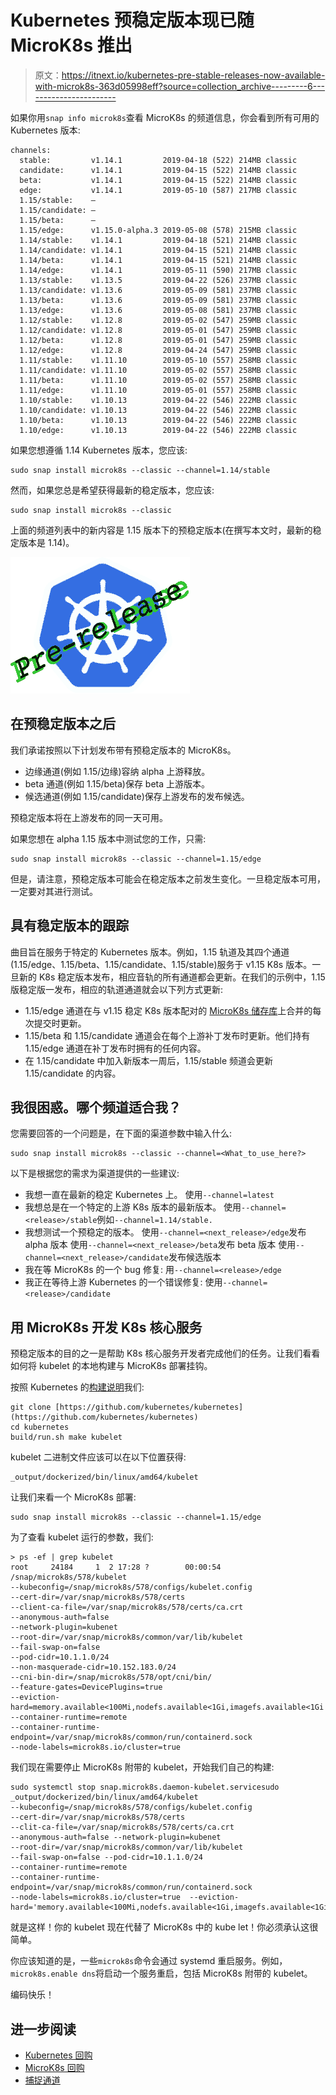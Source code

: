 # Kubernetes 预稳定版本现已随 MicroK8s 推出

> 原文：<https://itnext.io/kubernetes-pre-stable-releases-now-available-with-microk8s-363d05998eff?source=collection_archive---------6----------------------->

如果你用`snap info microk8s`查看 MicroK8s 的频道信息，你会看到所有可用的 Kubernetes 版本:

```
channels:
  stable:         v1.14.1         2019-04-18 (522) 214MB classic
  candidate:      v1.14.1         2019-04-15 (522) 214MB classic
  beta:           v1.14.1         2019-04-15 (522) 214MB classic
  edge:           v1.14.1         2019-05-10 (587) 217MB classic
  1.15/stable:    –                                      
  1.15/candidate: –                                      
  1.15/beta:      –                                      
  1.15/edge:      v1.15.0-alpha.3 2019-05-08 (578) 215MB classic
  1.14/stable:    v1.14.1         2019-04-18 (521) 214MB classic
  1.14/candidate: v1.14.1         2019-04-15 (521) 214MB classic
  1.14/beta:      v1.14.1         2019-04-15 (521) 214MB classic
  1.14/edge:      v1.14.1         2019-05-11 (590) 217MB classic
  1.13/stable:    v1.13.5         2019-04-22 (526) 237MB classic
  1.13/candidate: v1.13.6         2019-05-09 (581) 237MB classic
  1.13/beta:      v1.13.6         2019-05-09 (581) 237MB classic
  1.13/edge:      v1.13.6         2019-05-08 (581) 237MB classic
  1.12/stable:    v1.12.8         2019-05-02 (547) 259MB classic
  1.12/candidate: v1.12.8         2019-05-01 (547) 259MB classic
  1.12/beta:      v1.12.8         2019-05-01 (547) 259MB classic
  1.12/edge:      v1.12.8         2019-04-24 (547) 259MB classic
  1.11/stable:    v1.11.10        2019-05-10 (557) 258MB classic
  1.11/candidate: v1.11.10        2019-05-02 (557) 258MB classic
  1.11/beta:      v1.11.10        2019-05-02 (557) 258MB classic
  1.11/edge:      v1.11.10        2019-05-01 (557) 258MB classic
  1.10/stable:    v1.10.13        2019-04-22 (546) 222MB classic
  1.10/candidate: v1.10.13        2019-04-22 (546) 222MB classic
  1.10/beta:      v1.10.13        2019-04-22 (546) 222MB classic
  1.10/edge:      v1.10.13        2019-04-22 (546) 222MB classic
```

如果您想遵循 1.14 Kubernetes 版本，您应该:

```
sudo snap install microk8s --classic --channel=1.14/stable
```

然而，如果您总是希望获得最新的稳定版本，您应该:

```
sudo snap install microk8s --classic
```

上面的频道列表中的新内容是 1.15 版本下的预稳定版本(在撰写本文时，最新的稳定版本是 1.14)。

![](img/a8413ee8e42926dfb0162da0453e2e27.png)

## 在预稳定版本之后

我们承诺按照以下计划发布带有预稳定版本的 MicroK8s。

*   边缘通道(例如 1.15/边缘)容纳 alpha 上游释放。
*   beta 通道(例如 1.15/beta)保存 beta 上游版本。
*   候选通道(例如 1.15/candidate)保存上游发布的发布候选。

预稳定版本将在上游发布的同一天可用。

如果您想在 alpha 1.15 版本中测试您的工作，只需:

```
sudo snap install microk8s --classic --channel=1.15/edge
```

但是，请注意，预稳定版本可能会在稳定版本之前发生变化。一旦稳定版本可用，一定要对其进行测试。

## 具有稳定版本的跟踪

曲目旨在服务于特定的 Kubernetes 版本。例如，1.15 轨道及其四个通道(1.15/edge、1.15/beta、1.15/candidate、1.15/stable)服务于 v1.15 K8s 版本。一旦新的 K8s 稳定版本发布，相应音轨的所有通道都会更新。在我们的示例中，1.15 版稳定版一发布，相应的轨道通道就会以下列方式更新:

*   1.15/edge 通道在与 v1.15 稳定 K8s 版本配对的 [MicroK8s 储存库](https://github.com/ubuntu/microk8s)上合并的每次提交时更新。
*   1.15/beta 和 1.15/candidate 通道会在每个上游补丁发布时更新。他们持有 1.15/edge 通道在补丁发布时拥有的任何内容。
*   在 1.15/candidate 中加入新版本一周后，1.15/stable 频道会更新 1.15/candidate 的内容。

## 我很困惑。哪个频道适合我？

您需要回答的一个问题是，在下面的渠道参数中输入什么:

```
sudo snap install microk8s --classic --channel=<What_to_use_here?>
```

以下是根据您的需求为渠道提供的一些建议:

*   我想一直在最新的稳定 Kubernetes 上。
    使用`--channel=latest`
*   我想总是在一个特定的上游 K8s 版本的最新版本。
    使用`--channel=<release>/stable`例如`--channel=1.14/stable.`
*   我想测试一个预稳定的版本。
    使用`--channel=<next_release>/edge`发布 alpha 版本
    使用`--channel=<next_release>/beta`发布 beta 版本
    使用`--channel=<next_release>/candidate`发布候选版本
*   我在等 MicroK8s 的一个 bug 修复:
    用`--channel=<release>/edge`
*   我正在等待上游 Kubernetes 的一个错误修复:
    使用`--channel=<release>/candidate`

## 用 MicroK8s 开发 K8s 核心服务

预稳定版本的目的之一是帮助 K8s 核心服务开发者完成他们的任务。让我们看看如何将 kubelet 的本地构建与 MicroK8s 部署挂钩。

按照 Kubernetes 的[构建说明](https://github.com/kubernetes/kubernetes/blob/master/README.md)我们:

```
git clone [https://github.com/kubernetes/kubernetes](https://github.com/kubernetes/kubernetes)
cd kubernetes
build/run.sh make kubelet
```

kubelet 二进制文件应该可以在以下位置获得:

```
_output/dockerized/bin/linux/amd64/kubelet
```

让我们来看一个 MicroK8s 部署:

```
sudo snap install microk8s --classic --channel=1.15/edge
```

为了查看 kubelet 运行的参数，我们:

```
> ps -ef | grep kubelet
root     24184     1  2 17:28 ?        00:00:54 /snap/microk8s/578/kubelet 
--kubeconfig=/snap/microk8s/578/configs/kubelet.config 
--cert-dir=/var/snap/microk8s/578/certs 
--client-ca-file=/var/snap/microk8s/578/certs/ca.crt 
--anonymous-auth=false 
--network-plugin=kubenet 
--root-dir=/var/snap/microk8s/common/var/lib/kubelet 
--fail-swap-on=false 
--pod-cidr=10.1.1.0/24 
--non-masquerade-cidr=10.152.183.0/24 
--cni-bin-dir=/snap/microk8s/578/opt/cni/bin/ 
--feature-gates=DevicePlugins=true 
--eviction-hard=memory.available<100Mi,nodefs.available<1Gi,imagefs.available<1Gi 
--container-runtime=remote 
--container-runtime-endpoint=/var/snap/microk8s/common/run/containerd.sock 
--node-labels=microk8s.io/cluster=true
```

我们现在需要停止 MicroK8s 附带的 kubelet，开始我们自己的构建:

```
sudo systemctl stop snap.microk8s.daemon-kubelet.servicesudo _output/dockerized/bin/linux/amd64/kubelet 
--kubeconfig=/snap/microk8s/578/configs/kubelet.config  
--cert-dir=/var/snap/microk8s/578/certs 
--clit-ca-file=/var/snap/microk8s/578/certs/ca.crt   
--anonymous-auth=false --network-plugin=kubenet  
--root-dir=/var/snap/microk8s/common/var/lib/kubelet  
--fail-swap-on=false --pod-cidr=10.1.1.0/24  
--container-runtime=remote 
--container-runtime-endpoint=/var/snap/microk8s/common/run/containerd.sock 
--node-labels=microk8s.io/cluster=true  --eviction-hard='memory.available<100Mi,nodefs.available<1Gi,imagefs.available<1Gi'
```

就是这样！你的 kubelet 现在代替了 MicroK8s 中的 kube let！你必须承认这很简单。

你应该知道的是，一些`microk8s`命令会通过 systemd 重启服务。例如，`microk8s.enable dns`将启动一个服务重启，包括 MicroK8s 附带的 kubelet。

编码快乐！

## 进一步阅读

*   [Kubernetes 回购](https://github.com/kubernetes/kubernetes)
*   [MicroK8s 回购](https://github.com/ubuntu/microk8s)
*   [捕捉通道](https://docs.snapcraft.io/channels)